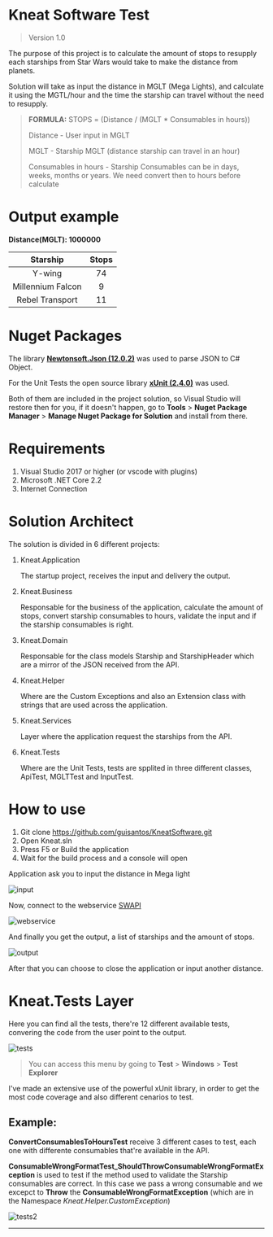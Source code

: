 # Kneat Software Test
>Version 1.0

The purpose of this project is to calculate the amount of stops to resupply each starships from Star Wars would take to make the distance from planets.

Solution will take as input the distance in MGLT (Mega Lights), and calculate it using the MGTL/hour and the time the starship can travel without the need to resupply.

>**FORMULA:** STOPS = (Distance / (MGLT * Consumables in hours))
>
>Distance - User input in MGLT
>
>MGLT - Starship MGLT (distance starship can travel in an hour)
>
>Consumables in hours - Starship Consumables can be in days, weeks, months or years. We need convert then to hours before calculate

# Output example
**Distance(MGLT): 1000000**

| Starship | Stops |
|:---: |:--:|
| Y-wing | 74 | 
| Millennium Falcon | 9 | 
| Rebel Transport | 11 | 

# Nuget Packages
The library **[Newtonsoft.Json (12.0.2)](https://www.newtonsoft.com/json)** was used to parse JSON to C# Object.

For the Unit Tests the open source library **[xUnit (2.4.0)](https://xunit.net/)** was used.

Both of them are included in the project solution, so Visual Studio will restore then for you, if it doesn't happen, go to **Tools** > **Nuget Package Manager** > **Manage Nuget Package for Solution** and install from there.

# **Requirements**
1. Visual Studio 2017 or higher (or vscode with plugins)
2. Microsoft .NET Core 2.2
3. Internet Connection

# **Solution Architect**
The solution is divided in 6 different projects:
1. Kneat.Application
   
   The startup project, receives the input and delivery the output.
2. Kneat.Business
   
   Responsable for the business of the application, calculate the amount of stops, convert starship consumables to hours, validate the input and if the starship consumables is right.
3. Kneat.Domain
   
   Responsable for the class models Starship and StarshipHeader which are a mirror of the JSON received from the API.
4. Kneat.Helper
   
   Where are the Custom Exceptions and also an Extension class with strings that are used across the application.
5. Kneat.Services
   
   Layer where the application request the starships from the API.
6. Kneat.Tests
   
    Where are the Unit Tests, tests are spplited in three different classes, ApiTest, MGLTTest and InputTest.

# How to use
1. Git clone https://github.com/guisantos/KneatSoftware.git
2. Open Kneat.sln
3. Press F5 or Build the application
4. Wait for the build process and a console will open

Application ask you to input the distance in Mega light

![input]

Now, connect to the webservice [SWAPI](https://swapi.co/)

![webservice]

And finally you get the output, a list of starships and the amount of stops.

![output]

After that you can choose to close the application or input another distance.

# Kneat.Tests Layer
Here you can find all the tests, there're 12 different available tests, convering the code from the user point to the output.

![tests]

>You can access this menu by going to **Test** > **Windows** > **Test Explorer**

I've made an extensive use of the powerful xUnit library, in order to get the most code coverage and also different cenarios to test.

## Example:
**ConvertConsumablesToHoursTest** receive 3 different cases to test, each one with differente consumables that're available in the API.

**ConsumableWrongFormatTest_ShouldThrowConsumableWrongFormatException** is used to test if the method used to validate the Starship consumables are correct. In this case we pass a wrong consumable and we excepct to **Throw** the **ConsumableWrongFormatException** (which are in the Namespace *Kneat.Helper.CustomException*) 

![tests2]

-------------

[input]: <resources/input.JPG>
[webservice]: <resources/webservice.JPG>
[output]: <resources/output.JPG>
[tests]: <resources/tests.JPG>
[tests2]: <resources/tests2.JPG>
